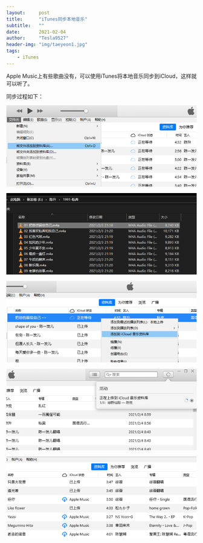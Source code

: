 ```yaml
---
layout:     post
title:      "iTunes同步本地音乐"
subtitle:   ""
date:       2021-02-04
author:     "Tesla9527"
header-img: "img/taeyeon1.jpg"
tags:
    - iTunes
---
```



Apple Music上有些歌曲没有，可以使用iTunes将本地音乐同步到iCloud，这样就可以听了。

同步过程如下：

![img](/img/in-post/iTunes-sync-local-music/1.png)

![img](/img/in-post/iTunes-sync-local-music/2.png)

![img](/img/in-post/iTunes-sync-local-music/3.png)

![img](/img/in-post/iTunes-sync-local-music/4.png)

![img](/img/in-post/iTunes-sync-local-music/5.png)